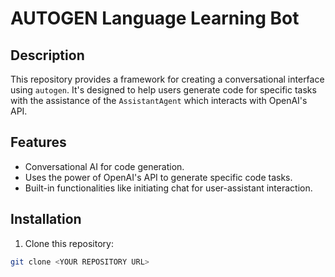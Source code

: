 # AUTOGEN Language Learning Bot

## Description

This repository provides a framework for creating a conversational interface using `autogen`. It's designed to help users generate code for specific tasks with the assistance of the `AssistantAgent` which interacts with OpenAI's API.

## Features

- Conversational AI for code generation.
- Uses the power of OpenAI's API to generate specific code tasks.
- Built-in functionalities like initiating chat for user-assistant interaction.

## Installation

1. Clone this repository:
```bash
git clone <YOUR REPOSITORY URL>
